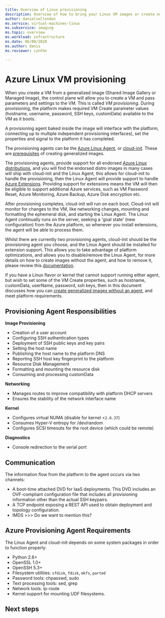 ```yaml
---
title: Overview of Linux provisioning
description: Overview of how to bring your Linux VM images or create new images to use in Azure.
author: danielsollondon
ms.service: virtual-machines-linux
ms.subservice: imaging
ms.topic: overview
ms.workload: infrastructure
ms.date: 06/08/2020
ms.author: danis
ms.reviewer: cynthn

---
```



# Azure Linux VM provisioning
When you create a VM from a generalized image (Shared Image Gallery or Managed Image), the control plane will allow you to create a VM and pass parameters and settings to the VM. This is called *VM provisioning*. During provisioning, the platform makes required VM Create parameter values (hostname, username, password, SSH keys, customData) available to the VM as it boots. 

A provisioning agent baked inside the image will interface with the platform, connecting up to multiple independent provisioning interfaces), set the properties and signal to the platform it has completed. 

The provisioning agents can be the [Azure Linux Agent](https://docs.microsoft.com/azure/virtual-machines/extensions/agent-linux), or [cloud-init](https://docs.microsoft.com/azure/virtual-machines/linux/using-cloud-init). These are [prerequisites](create-upload-generic.md) of creating generalized images.

The provisioning agents, provide support for all endorsed [Azure Linux distributions](https://docs.microsoft.com/azure/virtual-machines/linux/endorsed-distros), and you will find the endorsed distro images in many cases will ship with cloud-init and the Linux Agent, this allows for cloud-init to handle the provisioning, then the Linux Agent will provide support to handle [Azure Extensions](https://docs.microsoft.com/azure/virtual-machines/extensions/features-windows). Providing support for extensions means the VM will then be eligible to support additional Azure services, such as VM Password Reset, Azure Monitoring, Azure Backup, Azure Disk encryption etc.

After provisioning completes, cloud-init will run on each boot. Cloud-init will monitor for changes to the VM, like networking changes, mounting and formatting the ephemeral disk, and starting the Linux Agent. The Linux Agent continually runs on the server, seeking a 'goal state' (new configuration) from the Azure platform, so whenever you install extensions, the agent will be able to process them.

Whilst there are currently two provisioning agents, cloud-init should be the provisioning agent you choose, and the Linux Agent should be installed for extension support. This allows you to take advantage of platform optimizations, and allows you to disable/remove the Linux Agent, for more details on how to create images without the agent, and how to remove it, please review this [documentation](disable-provisioning.md).

If you have a Linux flavor or kernel that cannot support running either agent, but wish to set some of the VM Create properties, such as hostname, customData, userName, password, ssh keys, then in this document discusses how you can [create generalized images without an agent](no-agent.md), and meet platform requirements.



## Provisioning Agent Responsibilities

**Image Provisioning**
  
- Creation of a user account
- Configuring SSH authentication types
- Deployment of SSH public keys and key pairs
- Setting the host name
- Publishing the host name to the platform DNS
- Reporting SSH host key fingerprint to the platform
- Resource Disk Management
- Formatting and mounting the resource disk
- Consuming and processing customData
 
**Networking**
  
- Manages routes to improve compatibility with platform DHCP servers
- Ensures the stability of the network interface name

**Kernel**
  
- Configures virtual NUMA (disable for kernel <`2.6.37`)
- Consumes Hyper-V entropy for /dev/random
- Configures SCSI timeouts for the root device (which could be remote)

**Diagnostics**
  
- Console redirection to the serial port

## Communication
The information flow from the platform to the agent occurs via two channels:

- A boot-time attached DVD for IaaS deployments. This DVD includes an OVF-compliant configuration file that includes all provisioning information other than the actual SSH keypairs.
- A TCP endpoint exposing a REST API used to obtain deployment and topology configuration.
- IMDS >>> Do we want to mention this?

## Azure Provisioning Agent Requirements
The Linux Agent and cloud-init depends on some system packages in order to function properly:
- Python 2.6+
- OpenSSL 1.0+
- OpenSSH 5.3+
- Filesystem utilities: `sfdisk`, `fdisk`, `mkfs`, `parted`
- Password tools: chpasswd, sudo
- Text processing tools: sed, grep
- Network tools: ip-route
- Kernel support for mounting UDF filesystems.

## Next steps

